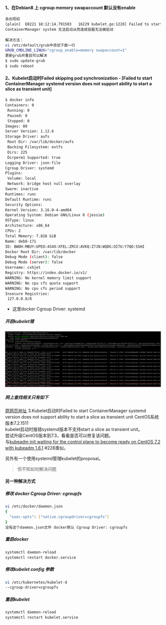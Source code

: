 #### 1、在Debian8 上 cgroup memory swapaccount 默认没有enable
```bash
会出现如
[plain]  E0221 18:12:14.791503   16229 kubelet.go:1228] Failed to start ContainerManager system validation failed - Following Cgroup subsystem not mounted: [memory]  
ContainerManager system 无法启动从而造成容器无法被启动

解决方法：
vi /etc/default/grub中添加下面一行
GRUB_CMDLINE_LINUX="cgroup_enable=memory swapaccount=1" 
更新grub并重启可以解决
$ sudo update-grub
$ sudo reboot
```


#### 2、Kubelet启动时Failed  skipping pod synchronization - [Failed to start ContainerManager systemd version does not support ability to start a slice as transient unit]
```bash
$ docker info
Containers: 0
 Running: 0
 Paused: 0
 Stopped: 0
Images: 80
Server Version: 1.12.6
Storage Driver: aufs
 Root Dir: /var/lib/docker/aufs
 Backing Filesystem: extfs
 Dirs: 225
 Dirperm1 Supported: true
Logging Driver: json-file
Cgroup Driver: systemd
Plugins:
 Volume: local
 Network: bridge host null overlay
Swarm: inactive
Runtimes: runc
Default Runtime: runc
Security Options:
Kernel Version: 3.16.0-4-amd64
Operating System: Debian GNU/Linux 8 (jessie)
OSType: linux
Architecture: x86_64
CPUs: 2
Total Memory: 7.818 GiB
Name: deb8-171
ID: BWOH:MBUY:UPEO:4S4O:XFEL:ZRCX:AVKQ:Z7JN:WQDG:OI7U:Y7QO:SSHI
Docker Root Dir: /var/lib/docker
Debug Mode (client): false
Debug Mode (server): false
Username: cxhjet
Registry: https://index.docker.io/v1/
WARNING: No kernel memory limit support
WARNING: No cpu cfs quota support
WARNING: No cpu cfs period support
Insecure Registries:
 127.0.0.0/8
 ```
 + 这里docker Cgroup Driver: systemd
 
 ##### 开启kubelet错
 ![kubelet报错](./images/kubelet-error.png)
 
 ##### 网上查找相关只有如下
 [原网页地址](https://github.com/gyliu513/kubernetes-handbook-1/blob/master/FAQ.md)
 3.Kubelet启动时Failed to start ContainerManager systemd version does not support ability to start a slice as transient unit
CentOS系统版本7.2.1511</br>
kubelet启动时报错systemd版本不支持start a slice as transient unit。</br>
尝试升级CentOS版本到7.3，看看是否可以修复该问题。</br>
与[kubeadm init waiting for the control plane to become ready on CentOS 7.2 with kubeadm 1.6.1](https://github.com/kubernetes/kubeadm/issues/228) #228类似。</br>

另外有一个使用systemd管理kubelet的proposal。</br>
> 但不知如何解决问题


#### 另一种解决方式
##### 修改 docker Cgroup Driver: cgroupfs
```bash
vi /etc/docker/daemon.json
{
  "exec-opts": ["native.cgroupdriver=cgroupfs"]
}
没有这个daemon.json文件 docker默认 Cgroup Driver: cgroupfs
```
##### 重启docker
```bash
systemctl daemon-reload
systemctl restart docker.service
```
##### 修改kubelet config 参数
```bash
vi /etc/kubernetes/kubelet-d
--cgroup-driver=cgroupfs
```
##### 重启kubelet
```bash
systemctl daemon-reload
systemctl restart kubelet.service
```



